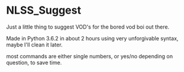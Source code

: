 # NLSS_Suggest
Just a little thing to suggest VOD's for the bored vod boi out there.

Made in Python 3.6.2 in about 2 hours using very unforgivable syntax, maybe I'll clean it later.

most commands are either single numbers, or yes/no depending on question, to save time.

